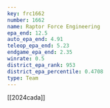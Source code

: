 ```yaml
---
key: frc1662
number: 1662
name: Raptor Force Engineering
epa_end: 12.5
auto_epa_end: 4.91
teleop_epa_end: 5.23
endgame_epa_end: 2.35
winrate: 0.5
district_epa_rank: 953
district_epa_percentile: 0.4708
type: Team
---
```

[[2024cada]]
